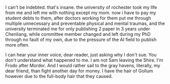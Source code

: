 I can't be indebted. that's insane. the university of rochester took my life from me and left me with nothing except my mom. now i have to pay my student debts to them, after doctors working for them put me through multiple unnecessary and preventable physical and mental traumas, and the university terminated me for only publishing 2 paper in 3 years under Chenliang, while committee member changed and left during my PhD through no fault of my own, due to the pressure of the AI field to publish more often.

I can hear your inner voice, dear reader, just asking why I don't sue. You don't understand what happened to me. I am not Sam leaving the Shire. I'm Frodo after Mordor. And I would rather sail to the gray havens, literally, my dear friend, than fight another day for money. I have the hair of Gollum however due to the full-body hair that they caused.
